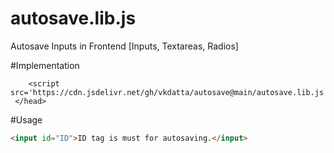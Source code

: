 # autosave.lib.js

Autosave Inputs in Frontend [Inputs, Textareas, Radios]

#Implementation

```
    <script src='https://cdn.jsdelivr.net/gh/vkdatta/autosave@main/autosave.lib.js'/>
 </head>
```

#Usage

``` HTML
<input id="ID">ID tag is must for autosaving.</input>
```
